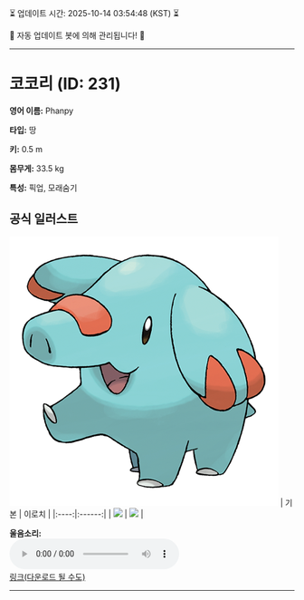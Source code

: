 
⏳ 업데이트 시간: 2025-10-14 03:54:48 (KST) ⏳

🤖 자동 업데이트 봇에 의해 관리됩니다! 🤖

---

# 코코리 (ID: 231)
**영어 이름:** Phanpy

**타입:** 땅

**키:** 0.5 m

**몸무게:** 33.5 kg

**특성:** 픽업, 모래숨기

## 공식 일러스트
![](https://raw.githubusercontent.com/PokeAPI/sprites/master/sprites/pokemon/other/official-artwork/231.png)
| 기본 | 이로치 |
|:----:|:------:|
| <img src="http://play.pokemonshowdown.com/sprites/ani/phanpy.gif" width="200"> | <img src="http://play.pokemonshowdown.com/sprites/ani-shiny/phanpy.gif" width="200"> |

**울음소리:**<br><audio controls src="https://raw.githubusercontent.com/PokeAPI/cries/main/cries/pokemon/latest/231.ogg"></audio><br> [링크(다운로드 될 수도)](https://raw.githubusercontent.com/PokeAPI/cries/main/cries/pokemon/latest/231.ogg)


---
